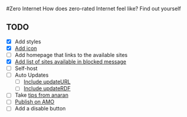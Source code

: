 #Zero Internet
How does zero-rated Internet feel like? Find out yourself

## TODO
- [x] Add styles
- [x] [Add icon](https://developer.mozilla.org/en-US/Add-ons/SDK/Tutorials/Getting_started#Implementing_the_add-on)
- [ ] Add homepage that links to the available sites
- [x] [Add list of sites available in blocked message](https://docs.google.com/spreadsheets/d/1a_nbt_7T2_mND6vJyoncaZEVZ_N5dRaSHfKIUIMbQbg/edit#gid=0)
- [ ] Self-host
- [ ] Auto Updates
  - [ ] [Include updateURL](https://developer.mozilla.org/en-US/Add-ons/SDK/Tools/cfx#updateURL_and_updateLink)
  - [ ] [Include updateRDF](https://developer.mozilla.org/en-US/docs/Extension_Versioning,_Update_and_Compatibility#Update_RDF_Format)
- [ ] Take [tips from anaran](https://github.com/anaran/IssuePigeonFirefox/)
- [ ] [Publish on AMO](https://addons.mozilla.org/en-US/developers/addon/submit/1)
- [ ] Add a disable button
